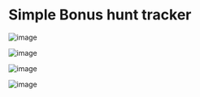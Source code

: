 # Simple Bonus hunt tracker

![image](https://github.com/user-attachments/assets/7f628c59-d7d3-410c-8f98-452daeb1627c)

![image](https://github.com/user-attachments/assets/d0c9dcb2-9543-467e-b87e-cdb9277fe881)

![image](https://github.com/user-attachments/assets/aa3bec45-c5c6-4c74-b5ab-7170939d71ba)

![image](https://github.com/user-attachments/assets/506e1a8c-1b87-46de-a8f5-20c08e973ba1)
